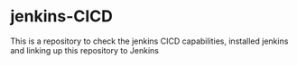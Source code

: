 # jenkins-CICD
This is a repository to check the jenkins CICD capabilities, installed jenkins and linking up this repository to Jenkins
